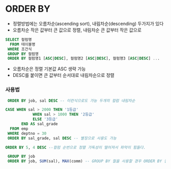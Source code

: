 # ORDER BY
- 정렬방법에는 오름차순(ascending sort), 내림차순(descending) 두가지가 있다
- 오름차순 작은 값부터 큰 값으로 정렬, 내림차순 큰 값부터 작은 값으로
```SQL
SELECT 컬럼명
  FROM 테이블명
 WHERE 조건식
 GROUP BY 컬럼명
 ORDER BY 컬럼명1 [ASC|DESC], 컬럼명2 [ASC|DESC], 컬럼명3 [ASC|DESC] ...
```
- 오름차순은 정렬 기본값 ASC 생략 가능
- DESC를 붙이면 큰 값부터 순서대로 내림차순으로 정렬

### 사용법
```SQL
 ORDER BY job, sal DESC -- 이런식으로도 가능 두개의 컬럼 내림차순

CASE WHEN sal > 2000 THEN '1등급'
            WHEN sal > 1000 THEN '2등급'
            ELSE '3등급'
       END AS sal_grade
  FROM emp
 WHERE deptno = 30
 ORDER BY sal_grade, sal DESC -- 별칭으로 사용도 가능

ORDER BY 5, 4 DESC --컬럼 순번으로 정렬 가독성이 떨어져서 파악이 힘들다.

 GROUP BY job
 ORDER BY job, SUM(sal), MAX(comm) -- GROUP BY 절을 사용할 경우 ORDER BY 절에 그룹 함수(COUNT, SUM, MAX, MIN...)를 사용할 수 있다.
```
